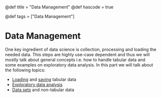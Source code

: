 @def title = "Data Management"
@def hascode = true

@def tags = ["Data Management"]

# Data Management

One key ingredient of data science is collection, processing and loading the needed data.
This steps are highly use-case dependent and thus we will mostly talk about general concepts i.e. how to handle
tabular data and some examples on exploratory data analysis.
In this part we will talk about the following topics:

- [Loading](loading_data/) and [saving](saving_data/) tabular data
- [Exploratory data analysis](exploratory_da/)
- [Data sets](datasets/) and non-tabular data
